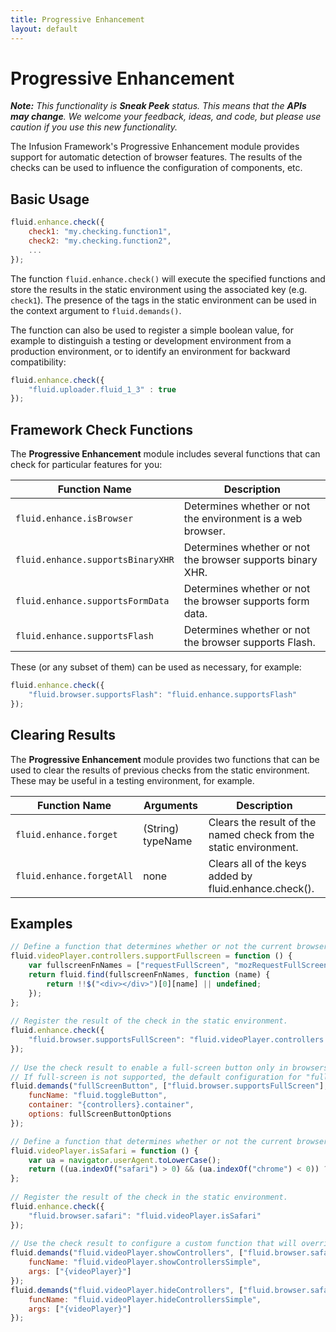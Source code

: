 ```yaml
---
title: Progressive Enhancement
layout: default
---
```


# Progressive Enhancement #

_**Note:** This functionality is **Sneak Peek** status. This means that the **APIs may change**. We welcome your feedback, ideas, and code, but please use caution if you use this new functionality._

The Infusion Framework's Progressive Enhancement module provides support for automatic detection of browser features. The results of the checks can be used to influence the configuration of components, etc.

## Basic Usage ##

```javascript
fluid.enhance.check({
    check1: "my.checking.function1",
    check2: "my.checking.function2",
    ...
});
```

The function `fluid.enhance.check()` will execute the specified functions and store the results in the static environment using the associated key (e.g. `check1`). The presence of the tags in the static environment can be used in the context argument to `fluid.demands()`.

The function can also be used to register a simple boolean value, for example to distinguish a testing or development environment from a production environment, or to identify an environment for backward compatibility:

```javascript
fluid.enhance.check({
    "fluid.uploader.fluid_1_3" : true
});
```

## Framework Check Functions ##

The **Progressive Enhancement** module includes several functions that can check for particular features for you:

<table>
    <thead>
        <tr>
            <th>Function Name</th>
            <th>Description</th>
        </tr>
    </thead>
    <tbody>
        <tr>
            <td><code>fluid.enhance.isBrowser</code></td>
            <td>
                Determines whether or not the environment is a web browser.
            </td>
        </tr>
        <tr>
            <td><code>fluid.enhance.supportsBinaryXHR</code></td>
            <td>
                Determines whether or not the browser supports binary XHR.
            </td>
        </tr>
        <tr>
            <td><code>fluid.enhance.supportsFormData</code></td>
            <td>
                Determines whether or not the browser supports form data.
            </td>
        </tr>
        <tr>
            <td><code>fluid.enhance.supportsFlash</code></td>
            <td>
                Determines whether or not the browser supports Flash.
            </td>
        </tr>
    </tbody>
</table>

These (or any subset of them) can be used as necessary, for example:

```javascript
fluid.enhance.check({
    "fluid.browser.supportsFlash": "fluid.enhance.supportsFlash"
});
```

## Clearing Results ##

The **Progressive Enhancement** module provides two functions that can be used to clear the results of previous checks from the static environment. These may be useful in a testing environment, for example.

<table>
    <thead>
        <tr>
            <th>Function Name</th>
            <th>Arguments</th>
            <th>Description</th>
        </tr>
    </thead>
    <tbody>
        <tr>
            <td><code>fluid.enhance.forget</code></td>
            <td>(String) typeName</td>
            <td>
                Clears the result of the named check from the static environment.
            </td>
        </tr>
        <tr>
            <td><code>fluid.enhance.forgetAll</code></td>
            <td>none</td>
            <td>
                Clears all of the keys added by fluid.enhance.check().
            </td>
        </tr>
    </tbody>
</table>

## Examples ##

```javascript
// Define a function that determines whether or not the current browser supports video in full-screen mode.
fluid.videoPlayer.controllers.supportFullscreen = function () {
    var fullscreenFnNames = ["requestFullScreen", "mozRequestFullScreen", "webkitRequestFullScreen", "oRequestFullScreen", "msieRequestFullScreen"];
    return fluid.find(fullscreenFnNames, function (name) {
        return !!$("<div></div>")[0][name] || undefined;
    });
};
 
// Register the result of the check in the static environment.
fluid.enhance.check({
    "fluid.browser.supportsFullScreen": "fluid.videoPlayer.controllers.supportFullscreen",
});
 
// Use the check result to enable a full-screen button only in browsers that support full-screen.
// If full-screen is not supported, the default configuration for "fullScreenButton" is an empty subcomponent.
fluid.demands("fullScreenButton", ["fluid.browser.supportsFullScreen"], {
    funcName: "fluid.toggleButton",
    container: "{controllers}.container",
    options: fullScreenButtonOptions
});
```

```javascript
// Define a function that determines whether or not the current browser is Safari.
fluid.videoPlayer.isSafari = function () {
    var ua = navigator.userAgent.toLowerCase();
    return ((ua.indexOf("safari") > 0) && (ua.indexOf("chrome") < 0)) ? fluid.typeTag("fluid.browser.safari") : undefined;
};
 
// Register the result of the check in the static environment.
fluid.enhance.check({
    "fluid.browser.safari": "fluid.videoPlayer.isSafari"
});
 
// Use the check result to configure a custom function that will override the default if the browser is Safari.
fluid.demands("fluid.videoPlayer.showControllers", ["fluid.browser.safari", "fluid.videoPlayer"], {
    funcName: "fluid.videoPlayer.showControllersSimple",
    args: ["{videoPlayer}"]
});
fluid.demands("fluid.videoPlayer.hideControllers", ["fluid.browser.safari", "fluid.videoPlayer"], {
    funcName: "fluid.videoPlayer.hideControllersSimple",
    args: ["{videoPlayer}"]
});
```
